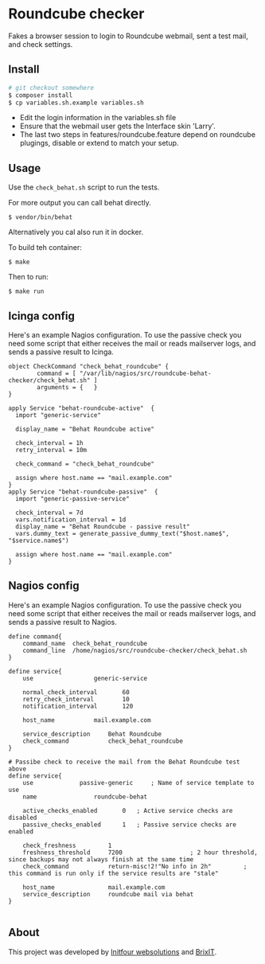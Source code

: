 # Roundcube checker

Fakes a browser session to login to Roundcube webmail, sent a test mail, and check settings.

## Install

```bash
# git checkout somewhere
$ composer install
$ cp variables.sh.example variables.sh
```

* Edit the login information in the variables.sh file
* Ensure that the webmail user gets the Interface skin 'Larry'.
* The last two steps in features/roundcube.feature depend on roundcube plugings, disable or extend to match your setup.

## Usage

Use the `check_behat.sh` script to run the tests.

For more output you can call behat directly.

```
$ vendor/bin/behat
```

Alternatively you cal also run it in docker.

To build teh container:
```
$ make
```

Then to run:
```
$ make run
```


## Icinga config

Here's an example Nagios configuration.
To use the passive check you need some script that either receives the mail or reads mailserver logs, and sends a passive result to Icinga.

```
object CheckCommand "check_behat_roundcube" {
        command = [ "/var/lib/nagios/src/roundcube-behat-checker/check_behat.sh" ]
        arguments = {   }
}
```

```
apply Service "behat-roundcube-active"  {
  import "generic-service"

  display_name = "Behat Roundcube active"

  check_interval = 1h
  retry_interval = 10m

  check_command = "check_behat_roundcube"

  assign where host.name == "mail.example.com"
}
apply Service "behat-roundcube-passive"  {
  import "generic-passive-service"

  check_interval = 7d
  vars.notification_interval = 1d
  display_name = "Behat Roundcube - passive result"
  vars.dummy_text = generate_passive_dummy_text("$host.name$", "$service.name$")

  assign where host.name == "mail.example.com"
}

```

## Nagios config

Here's an example Nagios configuration.
To use the passive check you need some script that either receives the mail or reads mailserver logs, and sends a passive result to Nagios.

```
define command{
    command_name  check_behat_roundcube
    command_line  /home/nagios/src/roundcube-checker/check_behat.sh
}

define service{
    use                 generic-service

    normal_check_interval       60
    retry_check_interval        10
    notification_interval       120

    host_name           mail.example.com

    service_description     Behat Roundcube
    check_command           check_behat_roundcube
}

# Passibe check to receive the mail from the Behat Roundcube test above
define service{
    use             passive-generic     ; Name of service template to use
    name                roundcube-behat

    active_checks_enabled       0   ; Active service checks are disabled
    passive_checks_enabled      1   ; Passive service checks are enabled

    check_freshness         1
    freshness_threshold     7200                   ; 2 hour threshold, since backups may not always finish at the same time
    check_command           return-misc!2!"No info in 2h"         ; this command is run only if the service results are "stale"

    host_name               mail.example.com
    service_description     roundcube mail via behat
}


```

## About

This project was developed by [Initfour websolutions](https://www.initfour.nl/) and [BrixIT](https://brixit.nl/).
